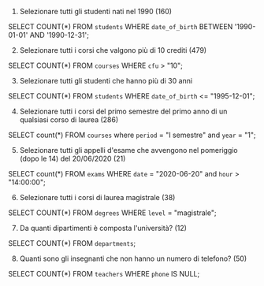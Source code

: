 1. Selezionare tutti gli studenti nati nel 1990 (160)

SELECT COUNT(\*) FROM `students`
WHERE `date_of_birth` BETWEEN '1990-01-01' AND '1990-12-31';

2. Selezionare tutti i corsi che valgono più di 10 crediti (479)

SELECT COUNT(\*)
FROM `courses`
WHERE `cfu` > "10";

3. Selezionare tutti gli studenti che hanno più di 30 anni

SELECT COUNT(\*)
FROM `students`
WHERE `date_of_birth` <= "1995-12-01";

4. Selezionare tutti i corsi del primo semestre del primo anno di un qualsiasi corso di
   laurea (286)

SELECT count(\*)
FROM `courses`
where `period` = "I semestre" and `year` = "1";

5. Selezionare tutti gli appelli d'esame che avvengono nel pomeriggio (dopo le 14) del
   20/06/2020 (21)

SELECT count(\*)
FROM `exams`
WHERE `date` = "2020-06-20" and `hour` > "14:00:00";

6. Selezionare tutti i corsi di laurea magistrale (38)

SELECT COUNT(\*)
FROM `degrees`
WHERE `level` = "magistrale";

7. Da quanti dipartimenti è composta l'università? (12)

SELECT COUNT(\*)
FROM `departments`;

8. Quanti sono gli insegnanti che non hanno un numero di telefono? (50)

SELECT COUNT(\*)
FROM `teachers`
WHERE `phone` IS NULL;

